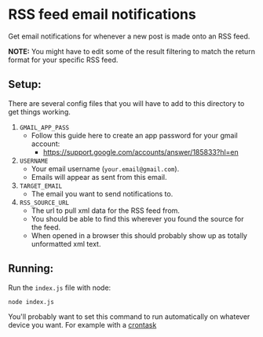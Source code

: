 # RSS feed email notifications

Get email notifications for whenever a new post is made onto an RSS feed.

**NOTE:** You might have to edit some of the result filtering to match the return format for your specific RSS feed.


## Setup:

There are several config files that you will have to add to this directory to get things working.

1. `GMAIL_APP_PASS`
    - Follow this guide here to create an app password for your gmail account:
        - https://support.google.com/accounts/answer/185833?hl=en
2. `USERNAME`
    - Your email username (`your.email@gmail.com`).
    - Emails will appear as sent from this email.
3. `TARGET_EMAIL`
    - The email you want to send notifications to.
4. `RSS_SOURCE_URL`
    - The url to pull xml data for the RSS feed from.
    - You should be able to find this wherever you found the source for the feed.
    - When opened in a browser this should probably show up as totally unformatted xml text.


## Running:
Run the `index.js` file with node:

```properties
node index.js
```

You'll probably want to set this command to run automatically on whatever device you want.
For example with a [crontask](https://www.tutorialspoint.com/unix_commands/crontab.htm)
